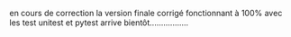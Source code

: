 en cours de correction la version finale corrigé fonctionnant à 100% avec les test unitest et pytest arrive bientôt.................
